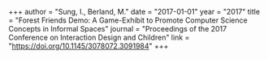 +++
author = "Sung, I., Berland, M."
date = "2017-01-01"
year = "2017"
title = "Forest Friends Demo: A Game-Exhibit to Promote Computer Science Concepts in Informal Spaces"
journal = "Proceedings of the 2017 Conference on Interaction Design and Children"
link = "https://doi.org/10.1145/3078072.3091984"
+++